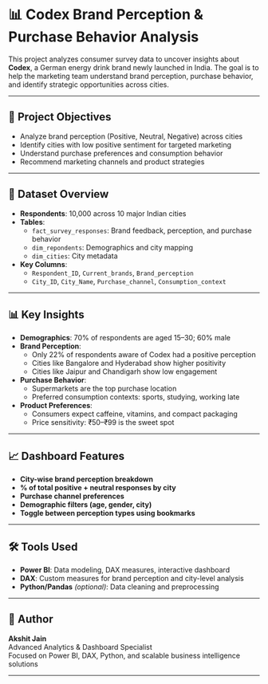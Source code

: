 # 📊 Codex Brand Perception & Purchase Behavior Analysis

This project analyzes consumer survey data to uncover insights about **Codex**, a German energy drink brand newly launched in India. The goal is to help the marketing team understand brand perception, purchase behavior, and identify strategic opportunities across cities.

---

## 🧠 Project Objectives

- Analyze brand perception (Positive, Neutral, Negative) across cities
- Identify cities with low positive sentiment for targeted marketing
- Understand purchase preferences and consumption behavior
- Recommend marketing channels and product strategies

---

## 📁 Dataset Overview

- **Respondents**: 10,000 across 10 major Indian cities
- **Tables**:
  - `fact_survey_responses`: Brand feedback, perception, and purchase behavior
  - `dim_repondents`: Demographics and city mapping
  - `dim_cities`: City metadata
- **Key Columns**:
  - `Respondent_ID`, `Current_brands`, `Brand_perception`
  - `City_ID`, `City_Name`, `Purchase_channel`, `Consumption_context`

---

## 📊 Key Insights

- **Demographics**: 70% of respondents are aged 15–30; 60% male
- **Brand Perception**:
  - Only 22% of respondents aware of Codex had a positive perception
  - Cities like Bangalore and Hyderabad show higher positivity
  - Cities like Jaipur and Chandigarh show low engagement
- **Purchase Behavior**:
  - Supermarkets are the top purchase location
  - Preferred consumption contexts: sports, studying, working late
- **Product Preferences**:
  - Consumers expect caffeine, vitamins, and compact packaging
  - Price sensitivity: ₹50–₹99 is the sweet spot

---

## 📈 Dashboard Features

- **City-wise brand perception breakdown**
- **% of total positive + neutral responses by city**
- **Purchase channel preferences**
- **Demographic filters (age, gender, city)**
- **Toggle between perception types using bookmarks**

---

## 🛠 Tools Used

- **Power BI**: Data modeling, DAX measures, interactive dashboard
- **DAX**: Custom measures for brand perception and city-level analysis
- **Python/Pandas** *(optional)*: Data cleaning and preprocessing

---

## 📌 Author

**Akshit Jain**  
Advanced Analytics & Dashboard Specialist  
Focused on Power BI, DAX, Python, and scalable business intelligence solutions

---

